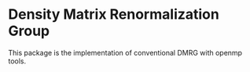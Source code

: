 # Density Matrix Renormalization Group

This package is the implementation of conventional DMRG with openmp tools.
